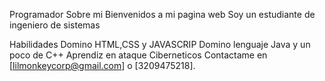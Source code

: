 Programador
Sobre mi
Bienvenidos a mi pagina web Soy un estudiante de ingeniero de sistemas

Habilidades
Domino HTML,CSS y JAVASCRIP
Domino lenguaje Java y un poco de C++
Aprendiz en ataque Ciberneticos
Contactame en [lilmonkeycorp@gmail.com] o [3209475218].
